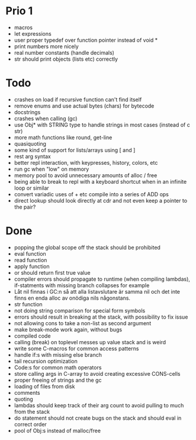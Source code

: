 Prio 1
======
* macros
* let expressions
* user proper typedef over function pointer instead of void *
* print numbers more nicely
* real number constants (handle decimals)
* str should print objects (lists etc) correctly

Todo
====
* crashes on load if recursive function can't find itself
* remove enums and use actual bytes (chars) for bytecode
* docstrings
* crashes when calling (gc)
* use Obj* with STRING type to handle strings in most cases (instead of c str)
* more math functions like round, get-line
* quasiquoting
* some kind of support for lists/arrays using [ and ]
* rest arg syntax
* better repl interaction, with keypresses, history, colors, etc
* run gc when "low" on memory
* memory pool to avoid unnecessary amounts of alloc / free
* being able to break to repl with a keyboard shortcut when in an infinite loop or similar
* convert variadic uses of + etc compile into a series of ADD ops
* direct lookup should look directly at cdr and not even keep a pointer to the pair?

Done
====
* popping the global scope off the stack should be prohibited
* eval function
* read function
* apply function
* or should return first true value
* compiler errors should propagate to runtime (when compiling lambdas), if-statments with missing branch collapses for example
* Låt nil finnas i GC:n så att alla listavslutare är samma nil och det inte finns en enda alloc av onödiga nils någonstans.
* str function
* not doing string comparison for special form symbols
* errors should result in breaking at the stack, with possibility to fix issue
* not allowing cons to take a non-list as second argument
* make break-mode work again, without bugs
* compiled code
* calling (break) on toplevel messes up value stack and is weird
* write some C-macros for common access patterns
* handle if:s with missing else branch
* tail recursion optimization
* Code:s for common math operators
* store calling args in C-array to avoid creating excessive CONS-cells
* proper freeing of strings and the gc
* loading of files from disk
* comments
* quoting
* lambdas should keep track of their arg count to avoid pulling to much from the stack
* do statement should not create bugs on the stack and should eval in correct order
* pool of Obj:s instead of malloc/free
